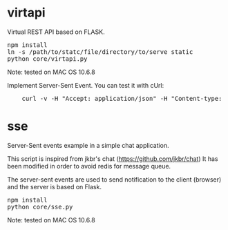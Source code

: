 virtapi
=======

Virtual REST API based on FLASK.

<pre>
npm install
ln -s /path/to/statc/file/directory/to/serve static
python core/virtapi.py
</pre>

Note: tested on MAC OS 10.6.8

Implement Server-Sent Event.
You can test it with cUrl:

<pre>
	curl -v -H "Accept: application/json" -H "Content-type: application/json" -X POST -d @jenkins/event.json http://127.0.0.1:1234/post
</pre>

sse
===

Server-Sent events example in a simple chat application.

This script is inspired from jkbr's chat (https://github.com/jkbr/chat)
It has been modified in order to avoid redis for message queue.

The server-sent events are used to send notification to the client (browser) and the server is based on Flask.

<pre>
npm install
python core/sse.py
</pre>

Note: tested on MAC OS 10.6.8
